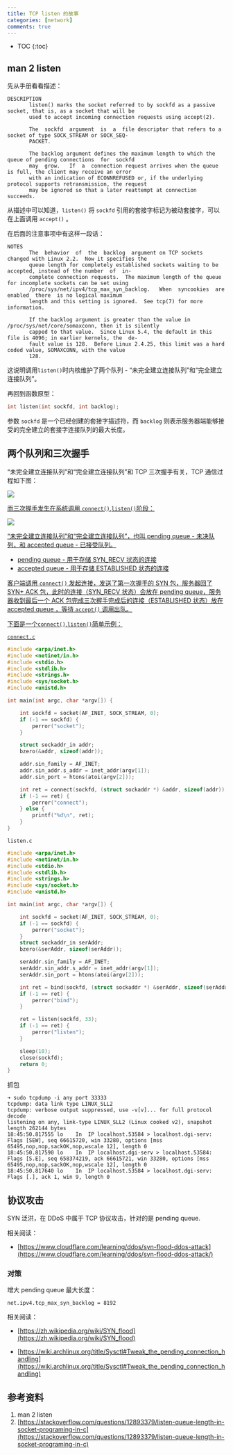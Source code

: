 ```yaml
---
title: TCP listen 的故事
categories: [network]
comments: true
---
```


* TOC
{:toc}
## man 2 listen

先从手册看看描述：

```
DESCRIPTION
       listen() marks the socket referred to by sockfd as a passive socket, that is, as a socket that will be
       used to accept incoming connection requests using accept(2).

       The  sockfd  argument  is  a  file descriptor that refers to a socket of type SOCK_STREAM or SOCK_SEQ‐
       PACKET.

       The backlog argument defines the maximum length to which the queue of pending connections  for  sockfd
       may  grow.   If  a  connection request arrives when the queue is full, the client may receive an error
       with an indication of ECONNREFUSED or, if the underlying protocol supports retransmission, the request
       may be ignored so that a later reattempt at connection succeeds.

```

从描述中可以知道，`listen()` 将 `sockfd` 引用的套接字标记为被动套接字，可以在上面调用 `accept()` 。

在后面的注意事项中有这样一段话：

```
NOTES
       The  behavior  of  the  backlog  argument on TCP sockets changed with Linux 2.2.  Now it specifies the
       queue length for completely established sockets waiting to be accepted, instead of the number  of  in‐
       complete connection requests.  The maximum length of the queue for incomplete sockets can be set using
       /proc/sys/net/ipv4/tcp_max_syn_backlog.   When  syncookies  are  enabled  there  is no logical maximum
       length and this setting is ignored.  See tcp(7) for more information.

       If the backlog argument is greater than the value in /proc/sys/net/core/somaxconn, then it is silently
       capped to that value.  Since Linux 5.4, the default in this file is 4096; in earlier kernels, the  de‐
       fault value is 128.  Before Linux 2.4.25, this limit was a hard coded value, SOMAXCONN, with the value
       128.
```

这说明调用`listen()`时内核维护了两个队列 - “未完全建立连接队列”和“完全建立连接队列”。

再回到函数原型：

```c
int listen(int sockfd, int backlog);
```

参数 `sockfd` 是一个已经创建的套接字描述符，而 `backlog` 则表示服务器端能够接受的完全建立的套接字连接队列的最大长度。

## 两个队列和三次握手

“未完全建立连接队列”和“完全建立连接队列”和 TCP 三次握手有关，TCP 通信过程如下图：

<a data-fancybox="tcp-listen" href="../assets/img/post/tcp-listen/tcp-socket.png"><img src="../assets/img/post/tcp-listen/tcp-socket.png">

而三次握手发生在系统调用 `connect()`,`listen()`阶段：

 <a data-fancybox="tcp-listen" href="../assets/img/post/tcp-listen/tcp-socket-3whs.png"><img src="../assets/img/post/tcp-listen/tcp-socket-3whs.png">

“未完全建立连接队列”和“完全建立连接队列”，也叫 pending queue - 未决队列，和 accepted queue - 已接受队列。

- pending queue - 用于存储 SYN_RECV 状态的连接
- accepted queue - 用于存储 ESTABLISHED 状态的连接

客户端调用 `connect()` 发起连接，发送了第一次握手的 SYN 包，服务器回了 SYN+ ACK 包，此时的连接（SYN_RECV 状态）会放在 pending queue，服务器收到最后一个 ACK 包完成三次握手完成后的连接（ESTABLISHED 状态）放在 accepted queue ，等待 `accept()` 调用出队。

下面是一个`connect()`,`listen()`简单示例：

 `connect.c`

```c
#include <arpa/inet.h>
#include <netinet/in.h>
#include <stdio.h>
#include <stdlib.h>
#include <strings.h>
#include <sys/socket.h>
#include <unistd.h>

int main(int argc, char *argv[]) {

    int sockfd = socket(AF_INET, SOCK_STREAM, 0);
    if (-1 == sockfd) {
        perror("socket");
    }

    struct sockaddr_in addr;
    bzero(&addr, sizeof(addr));

    addr.sin_family = AF_INET;
    addr.sin_addr.s_addr = inet_addr(argv[1]);
    addr.sin_port = htons(atoi(argv[2]));

    int ret = connect(sockfd, (struct sockaddr *) &addr, sizeof(addr));
    if (-1 == ret) {
        perror("connect");
    } else {
        printf("%d\n", ret);
    }
}

```

`listen.c`

```c
#include <arpa/inet.h>
#include <netinet/in.h>
#include <stdio.h>
#include <stdlib.h>
#include <strings.h>
#include <sys/socket.h>
#include <unistd.h>

int main(int argc, char *argv[]) {

    int sockfd = socket(AF_INET, SOCK_STREAM, 0);
    if (-1 == sockfd) {
        perror("socket");
    }
    struct sockaddr_in serAddr;
    bzero(&serAddr, sizeof(serAddr));

    serAddr.sin_family = AF_INET;
    serAddr.sin_addr.s_addr = inet_addr(argv[1]);
    serAddr.sin_port = htons(atoi(argv[2]));

    int ret = bind(sockfd, (struct sockaddr *) &serAddr, sizeof(serAddr));
    if (-1 == ret) {
        perror("bind");
    }

    ret = listen(sockfd, 33);
    if (-1 == ret) {
        perror("listen");
    }

    sleep(10);
    close(sockfd);
    return 0;
}

```

抓包

```
➜ sudo tcpdump -i any port 33333                 
tcpdump: data link type LINUX_SLL2
tcpdump: verbose output suppressed, use -v[v]... for full protocol decode
listening on any, link-type LINUX_SLL2 (Linux cooked v2), snapshot length 262144 bytes
18:45:50.817555 lo    In  IP localhost.53584 > localhost.dgi-serv: Flags [SEW], seq 66615720, win 33280, options [mss 65495,nop,nop,sackOK,nop,wscale 12], length 0
18:45:50.817590 lo    In  IP localhost.dgi-serv > localhost.53584: Flags [S.E], seq 658374219, ack 66615721, win 33280, options [mss 65495,nop,nop,sackOK,nop,wscale 12], length 0
18:45:50.817640 lo    In  IP localhost.53584 > localhost.dgi-serv: Flags [.], ack 1, win 9, length 0

```

## 协议攻击

SYN 泛洪，在 DDoS 中属于 TCP 协议攻击，针对的是 pending queue.

相关阅读：

- [https://www.cloudflare.com/learning/ddos/syn-flood-ddos-attack](https://www.cloudflare.com/learning/ddos/syn-flood-ddos-attack/)

### 对策

增大 pending queue 最大长度：

```
net.ipv4.tcp_max_syn_backlog = 8192
```

相关阅读：

- [https://zh.wikipedia.org/wiki/SYN_flood](https://zh.wikipedia.org/wiki/SYN_flood)

- [https://wiki.archlinux.org/title/Sysctl#Tweak_the_pending_connection_handling](https://wiki.archlinux.org/title/Sysctl#Tweak_the_pending_connection_handling)


## 参考资料

1. man 2 listen
1. [https://stackoverflow.com/questions/12893379/listen-queue-length-in-socket-programing-in-c](https://stackoverflow.com/questions/12893379/listen-queue-length-in-socket-programing-in-c)
